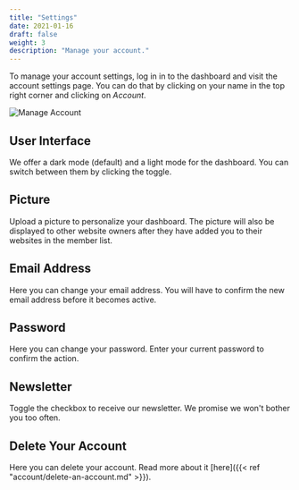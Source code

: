 ```yaml
---
title: "Settings"
date: 2021-01-16
draft: false
weight: 3
description: "Manage your account."
---
```


To manage your account settings, log in in to the dashboard and visit the account settings page. You can do that by clicking on your name in the top right corner and clicking on *Account*.

![Manage Account](/account/account.png)

## User Interface

We offer a dark mode (default) and a light mode for the dashboard. You can switch between them by clicking the toggle.

## Picture

Upload a picture to personalize your dashboard. The picture will also be displayed to other website owners after they have added you to their websites in the member list.

## Email Address

Here you can change your email address. You will have to confirm the new email address before it becomes active.

## Password

Here you can change your password. Enter your current password to confirm the action.

## Newsletter

Toggle the checkbox to receive our newsletter. We promise we won't bother you too often.

## Delete Your Account

Here you can delete your account. Read more about it [here]({{< ref "account/delete-an-account.md" >}}).
